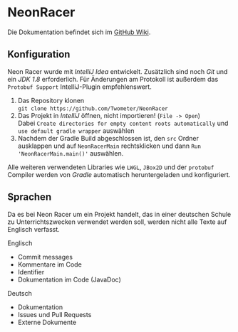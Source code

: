 ﻿# NeonRacer

Die Dokumentation befindet sich im [GitHub Wiki](https://github.com/Twometer/NeonRacer/wiki).

## Konfiguration

Neon Racer wurde mit _IntelliJ Idea_ entwickelt. Zusätzlich sind noch _Git_ und ein _JDK 1.8_ erforderlich.
Für Änderungen am Protokoll ist außerdem das `Protobuf Support` IntelliJ-Plugin empfehlenswert.

1. Das Repository klonen  
`git clone https://github.com/Twometer/NeonRacer`
2. Das Projekt in _IntelliJ_ öffnen, nicht importieren! (`File -> Open`)  
Dabei `Create directories for empty content roots automatically` und `use default gradle wrapper` auswählen
3. Nachdem der Gradle Build abgeschlossen ist, den `src` Ordner ausklappen und auf `NeonRacerMain` rechtsklicken und dann `Run 'NeonRacerMain.main()'` auswählen.

Alle weiteren verwendeten Libraries wie `LWGL`, `JBox2D` und der `protobuf` Compiler werden von _Gradle_ automatisch heruntergeladen und konfiguriert.

## Sprachen

Da es bei Neon Racer um ein Projekt handelt, das in einer deutschen Schule zu Unterrichtszwecken verwendet werden soll, werden nicht alle Texte auf Englisch verfasst.

Englisch
- Commit messages
- Kommentare im Code
- Identifier
- Dokumentation im Code (JavaDoc)

Deutsch
- Dokumentation
- Issues und Pull Requests
- Externe Dokumente
